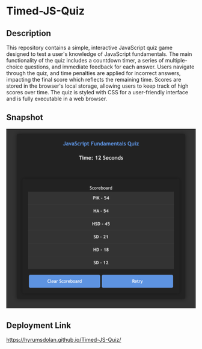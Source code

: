 # Timed-JS-Quiz

## Description
This repository contains a simple, interactive JavaScript quiz game designed to test a user's knowledge of JavaScript fundamentals. The main functionality of the quiz includes a countdown timer, a series of multiple-choice questions, and immediate feedback for each answer. Users navigate through the quiz, and time penalties are applied for incorrect answers, impacting the final score which reflects the remaining time. Scores are stored in the browser's local storage, allowing users to keep track of high scores over time. The quiz is styled with CSS for a user-friendly interface and is fully executable in a web browser.

## Snapshot
![Snapshot](./assets/Images/Snapshot.png)

## Deployment Link
https://hyrumsdolan.github.io/Timed-JS-Quiz/
